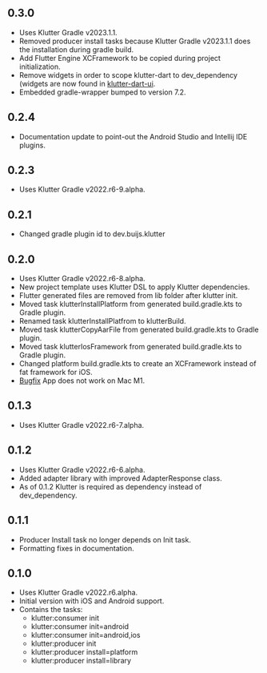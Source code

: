 ## 0.3.0
* Uses Klutter Gradle v2023.1.1.
* Removed producer install tasks because Klutter Gradle v2023.1.1 does the installation during gradle build.
* Add Flutter Engine XCFramework to be copied during project initialization.
* Remove widgets in order to scope klutter-dart to dev_dependency (widgets are now found in [klutter-dart-ui](https://github.com/buijs-dev/klutter-dart-ui).
* Embedded gradle-wrapper bumped to version 7.2.

## 0.2.4
* Documentation update to point-out the Android Studio and Intellij IDE plugins.

## 0.2.3
* Uses Klutter Gradle v2022.r6-9.alpha.

## 0.2.1
* Changed gradle plugin id to dev.buijs.klutter

## 0.2.0
* Uses Klutter Gradle v2022.r6-8.alpha.
* New project template uses Klutter DSL to apply Klutter dependencies.
* Flutter generated files are removed from lib folder after klutter init.
* Moved task klutterInstallPlatform from generated build.gradle.kts to Gradle plugin.
* Renamed task klutterInstallPlatfrom to klutterBuild.
* Moved task klutterCopyAarFile from generated build.gradle.kts to Gradle plugin.
* Moved task klutterIosFramework from generated build.gradle.kts to Gradle plugin.
* Changed platform build.gradle.kts to create an XCFramework instead of fat framework for iOS.
* [Bugfix](https://github.com/buijs-dev/klutter/issues/4) App does not work on Mac M1.

## 0.1.3
* Uses Klutter Gradle v2022.r6-7.alpha.

## 0.1.2
* Uses Klutter Gradle v2022.r6-6.alpha.
* Added adapter library with improved AdapterResponse class.
* As of 0.1.2 Klutter is required as dependency instead of dev_dependency.

## 0.1.1
* Producer Install task no longer depends on Init task.
* Formatting fixes in documentation.

## 0.1.0
* Uses Klutter Gradle v2022.r6.alpha.
* Initial version with iOS and Android support.
* Contains the tasks:
  * klutter:consumer init
  * klutter:consumer init=android
  * klutter:consumer init=android,ios
  * klutter:producer init
  * klutter:producer install=platform
  * klutter:producer install=library